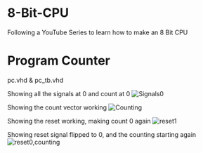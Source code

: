 # 8-Bit-CPU
Following a YouTube Series to learn how to make an 8 Bit CPU

# Program Counter


pc.vhd & pc_tb.vhd


Showing all the signals at 0 and count at 0
![Signals0](https://github.com/Bizarrespace/8-Bit-CPU/assets/78052960/91becdc6-955c-4e43-a343-66098d07e2c0)

Showing the count vector working
![Counting](https://github.com/Bizarrespace/8-Bit-CPU/assets/78052960/b7590e5c-d03f-4f64-a2b6-4eacd4f44324)

Showing the reset working, making count 0 again
![reset1](https://github.com/Bizarrespace/8-Bit-CPU/assets/78052960/f355c811-5702-4307-81e3-26a2dbd7f5ce)

Showing reset signal flipped to 0, and the counting starting again
![reset0,counting](https://github.com/Bizarrespace/8-Bit-CPU/assets/78052960/a800da23-feb9-41ae-ad16-6ca15bc053e1)

